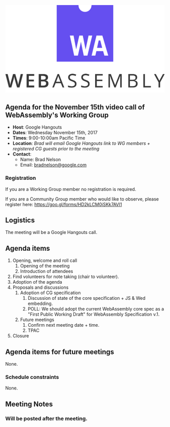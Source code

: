 ![WebAssembly logo](/images/WebAssembly.png)

## Agenda for the November 15th video call of WebAssembly's Working Group

- **Host**: Google Hangouts
- **Dates**: Wednesday November 15th, 2017
- **Times**: 9:00-10:00am Pacific Time
- **Location**: *Brad will email Google Hangouts link to WG members + registered CG guests prior to the meeting*
- **Contact**:
    - Name: Brad Nelson
    - Email: bradnelson@google.com

### Registration

If you are a Working Group member no registration is required.

If you are a Community Group member who would like to observe, please register
here:
https://goo.gl/forms/HD2kLCM0iSKk7AVl1

## Logistics

The meeting will be a Google Hangouts call.

## Agenda items

1. Opening, welcome and roll call
    1. Opening of the meeting
    1. Introduction of attendees
1. Find volunteers for note taking (chair to volunteer).
1. Adoption of the agenda
1. Proposals and discussions
    1. Adoption of CG specification
       1. Discussion of state of the core specification + JS & Wed embedding.
       1. POLL: We should adopt the current WebAssembly core spec as
          a "First Public Working Draft" for WebAssembly Specification v.1.
    1. Future meetings
       1. Confirm next meeting date + time.
       1. TPAC
1. Closure

## Agenda items for future meetings

None.

### Schedule constraints

None.

## Meeting Notes

### Will be posted after the meeting.

